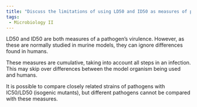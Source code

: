 ```yaml
---
title: "Discuss the limitations of using LD50 and ID50 as measures of pathogenicity, especially in comparing different strains of pathogens. How do these measures reflect the severity of infection inaccurately? "
tags:
 - Microbiology II
---
```

LD50 and ID50 are both measures of a pathogen’s virulence. However, as these are normally studied in murine models, they can ignore differences found in humans.  

These measures are cumulative, taking into account all steps in an infection. This may skip over differences between the model organism being used and humans.  

It is possible to compare closely related strains of pathogens with IC50/LD50 (isogenic mutants), but different pathogens cannot be compared with these measures.  
